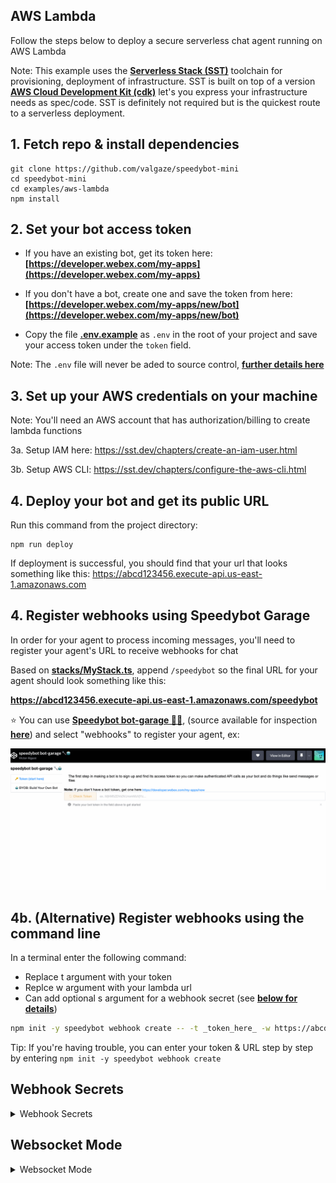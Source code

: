 ## AWS Lambda

Follow the steps below to deploy a secure serverless chat agent running on AWS Lambda

Note: This example uses the **[Serverless Stack (SST)](https://serverless-stack.com/)** toolchain for provisioning, deployment of infrastructure. SST is built on top of a version **[AWS Cloud Development Kit (cdk)](https://aws.amazon.com/cdk/)** let's you express your infrastructure needs as spec/code. SST is definitely not required but is the quickest route to a serverless deployment.

## 1. Fetch repo & install dependencies

```
git clone https://github.com/valgaze/speedybot-mini
cd speedybot-mini
cd examples/aws-lambda
npm install
```

## 2. Set your bot access token

- If you have an existing bot, get its token here: **[https://developer.webex.com/my-apps](https://developer.webex.com/my-apps)**

- If you don't have a bot, create one and save the token from here: **[https://developer.webex.com/my-apps/new/bot](https://developer.webex.com/my-apps/new/bot)**

- Copy the file **[.env.example](.env.example)** as `.env` in the root of your project and save your access token under the `token` field.

Note: The `.env` file will never be aded to source control, **[further details here](https://docs.sst.dev/environment-variables)**

## 3. Set up your AWS credentials on your machine

Note: You'll need an AWS account that has authorization/billing to create lambda functions

3a. Setup IAM here: https://sst.dev/chapters/create-an-iam-user.html

3b. Setup AWS CLI: https://sst.dev/chapters/configure-the-aws-cli.html

## 4. Deploy your bot and get its public URL

Run this command from the project directory:

```
npm run deploy
```

If deployment is successful, you should find that your url that looks something like this: https://abcd123456.execute-api.us-east-1.amazonaws.com

## 4. Register webhooks using Speedybot Garage

In order for your agent to process incoming messages, you'll need to register your agent's URL to receive webhooks for chat

Based on **[stacks/MyStack.ts](./stacks/MyStack.ts)**, append `/speedybot` so the final URL for your agent should look something like this:

**https://abcd123456.execute-api.us-east-1.amazonaws.com/speedybot**

⭐️ You can use **[Speedybot bot-garage 🔧🤖](https://codepen.io/valgaze/full/MWVjEZV)**, (source available for inspection **[here](https://github.com/valgaze/speedybot-mini/blob/deploy/docs/speedybot_garage.html)**) and select "webhooks" to register your agent, ex:

![image](./assets/speedybot_garage_demo.gif)

## 4b. (Alternative) Register webhooks using the command line

In a terminal enter the following command:

- Replace t argument with your token
- Replce w argument with your lambda url
- Can add optional s argument for a webhook secret (see **[below for details](#webhook-secrets)**)

```sh
npm init -y speedybot webhook create -- -t _token_here_ -w https://abcd123456.execute-api.us-east-1.amazonaws.com/speedybot
```

Tip: If you're having trouble, you can enter your token & URL step by step by entering `npm init -y speedybot webhook create`

## Webhook Secrets

<details><summary>Webhook Secrets</summary>

You can secure your webhooks using "secrets", below are how to use them

1. Come up with a secret and save it under `secret` in your project's root **[.env file](./.env.example)**

2. Create a new webhook in **[Speedybot bot-garage 🔧🤖](https://codepen.io/valgaze/full/MWVjEZV)** & include the secret

3. In **[settings/config.ts](./settings/config.ts)** add a validation function that looks something like this:

```
import crypto from 'crypto'
import { APIGatewayProxyEventV2, Context } from 'aws-lambda'

async function validate(body: any, event: APIGatewayProxyEventV2, ctx: Context) {
  const validateSignature = <T = any>(
    signature: string,
    secret: string,
    requestBody: T
  ): boolean => {
    const hmac = crypto.createHmac('sha1', secret)
    if (typeof requestBody === 'string') {
      hmac.update(requestBody)
    } else {
      hmac.update(JSON.stringify(requestBody))
    }
    const isValid = hmac.digest('hex') === signature
    return isValid
  }
  const signature = event.headers['x-spark-signature']
  const secret = process.env.secret // passed through via .env
  if (secret) {
    const proceed = validateSignature(
      signature as string,
      secret as string,
      body
    )
    return { proceed: proceed }
  }
}
```

</details>

## Websocket Mode

<details><summary>Websocket Mode</summary>

For rapid development, you can run your lambda function locally and forward responses to a **live** lambda (note this takes advantage of SST's **[Live Lambda Development feature](https://docs.sst.dev/live-lambda-development)**)
)

Start local websocket mode by running

```sh
npm start
```

Enter CTRL-C to shut off websocket mode & deploy and changes with `npm run deploy`

</details>
